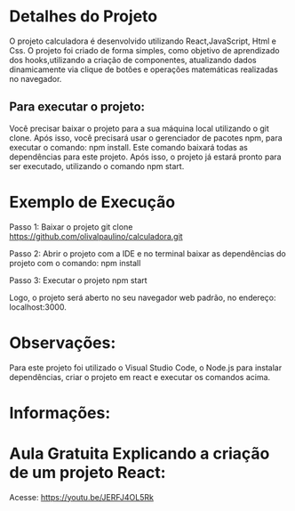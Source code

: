 # Detalhes do Projeto

O projeto calculadora é desenvolvido utilizando React,JavaScript, Html e Css. O projeto foi criado de forma simples, como objetivo de aprendizado dos hooks,utilizando a criação de componentes, atualizando dados dinamicamente via clique de botões e operações matemáticas realizadas no navegador.

## Para executar o projeto:

Você precisar baixar o projeto para a sua máquina local utilizando o git clone. Após isso, você precisará usar o gerenciador de pacotes npm, para executar o comando: npm install. Este comando baixará todas as dependências para este projeto. Após isso, o projeto já estará pronto para ser executado, utilizando o comando npm start.

# Exemplo de Execução

Passo 1: Baixar o projeto
git clone https://github.com/olivalpaulino/calculadora.git

Passo 2: Abrir o projeto com a IDE e no terminal baixar as dependências do projeto com o comando:
npm install

Passo 3: Executar o projeto
npm start

Logo, o projeto será aberto no seu navegador web padrão, no endereço: localhost:3000.

# Observações:

Para este projeto foi utilizado o Visual Studio Code, o Node.js para instalar dependências, criar o projeto em react e executar os comandos acima.

# Informações:

# Aula Gratuita Explicando a criação de um projeto React:

Acesse: https://youtu.be/JERFJ4OL5Rk
